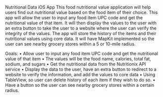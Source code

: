 Nutritional Data iOS App
This food nutritional value application will help users find out nutritional value based on the food item of their choice. This app will allow the user to input any food item UPC code and get the nutritional value of that item. It will then display the values to the user with an extra button to take the user to a website where the user can verify the integrity of the values. The app will store the history of the items and their nutritional values using core data. It will have MapKit implemented so the user can see nearby grocery stores within a 5 or 10-mile radius.

Goals:
•	Allow user to input any food item UPC code and get the nutritional value of that item
•	The values will be the food name, calories, total fat, sodium, and sugars
•	Get the nutritional data from the Nutritionix API service
•	Display the data to the user, have an extra button to redirect to a website to verify the information, and add the values to core data
•	Using TableView, so user can delete history of each item if they wish to do so.
•	Have a button so the user can see nearby grocery stores within a certain radius.
